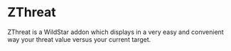 # ZThreat
ZThreat is a WildStar addon which displays in a very easy and convenient way your threat value versus your current target.
